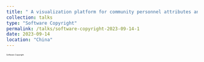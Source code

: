 ```yaml
---
title: " A visualization platform for community personnel attributes analysis and movement trajectories  "
collection: talks
type: "Software Copyright"
permalink: /talks/software-copyright-2023-09-14-1
date: 2023-09-14
location: "China"
---
```

<span style="font-size:5px;">Software Copyright</span>
